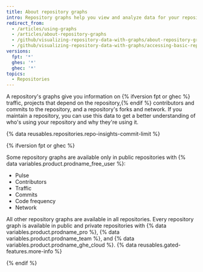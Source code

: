 ```yaml
---
title: About repository graphs
intro: Repository graphs help you view and analyze data for your repository.
redirect_from:
  - /articles/using-graphs
  - /articles/about-repository-graphs
  - /github/visualizing-repository-data-with-graphs/about-repository-graphs
  - /github/visualizing-repository-data-with-graphs/accessing-basic-repository-data/about-repository-graphs
versions:
  fpt: '*'
  ghes: '*'
  ghec: '*'
topics:
  - Repositories
---
```

A repository's graphs give you information on {% ifversion fpt or ghec %} traffic, projects that depend on the repository,{% endif %} contributors and commits to the repository, and a repository's forks and network. If you maintain a repository, you can use this data to get a better understanding of who's using your repository and why they're using it.

{% data reusables.repositories.repo-insights-commit-limit %}

{% ifversion fpt or ghec %}

Some repository graphs are available only in public repositories with {% data variables.product.prodname_free_user %}:
- Pulse
- Contributors
- Traffic
- Commits
- Code frequency
- Network

All other repository graphs are available in all repositories. Every repository graph is available in public and private repositories with {% data variables.product.prodname_pro %}, {% data variables.product.prodname_team %}, and {% data variables.product.prodname_ghe_cloud %}. {% data reusables.gated-features.more-info %}

{% endif %}
